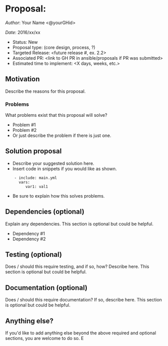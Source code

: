 # Proposal: <proposal name>

*Author*: Your Name <@yourGHid>

*Date*: 2016/xx/xx

- Status: New
- Proposal type: (core design, process, ?)
- Targeted Release: <future release #, ex. 2.2>
- Associated PR: <link to GH PR in ansible/proposals if PR was submitted>
- Estimated time to implement: <X days, weeks, etc.>


## Motivation
Describe the reasons for this proposal.

### Problems
What problems exist that this proposal will solve?
- Problem #1
- Problem #2
- Or just describe the problem if there is just one.

## Solution proposal
- Describe your suggested solution here.
- Insert code in snippets if you would like as shown.
```
    - include: main.yml
      vars:
         var1: val1
```
- Be sure to explain how this solves problems.

## Dependencies (optional)
Explain any dependencies. This section is optional but could be helpful.
- Dependency #1
- Dependency #2

## Testing (optional)
Does / should this require testing, and if so, how? Describe here. This section is optional but could be helpful.

## Documentation (optional)
Does / should this require documentation? If so, describe here. This section is optional but could be helpful.

## Anything else?
If you'd like to add anything else beyond the above required and optional sections, you are welcome to do so. E
